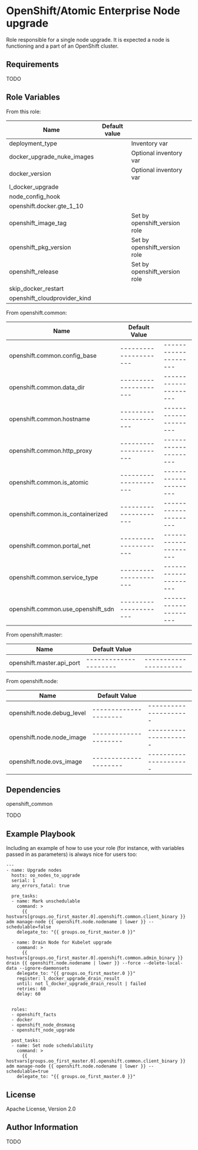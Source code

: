 OpenShift/Atomic Enterprise Node upgrade
=========

Role responsible for a single node upgrade.
It is expected a node is functioning and a part of an OpenShift cluster.

Requirements
------------

TODO

Role Variables
--------------
From this role:

| Name                           | Default value         |                                                        |
|--------------------------------|-----------------------|--------------------------------------------------------|
| deployment_type                |                       | Inventory var                                          |
| docker_upgrade_nuke_images     |                       | Optional inventory var                                 |
| docker_version                 |                       | Optional inventory var                                 |
| l_docker_upgrade               |                       |                                                        |
| node_config_hook               |                       |                                                        |
| openshift.docker.gte_1_10      |                       |                                                        |
| openshift_image_tag            |                       | Set by openshift_version role                          |
| openshift_pkg_version          |                       | Set by openshift_version role                          |
| openshift_release              |                       | Set by openshift_version role                          |
| skip_docker_restart            |                       |                                                        |
| openshift_cloudprovider_kind   |                       |                                                        |

From openshift.common:

| Name                               |  Default Value      |                     |
|------------------------------------|---------------------|---------------------|
| openshift.common.config_base       |---------------------|---------------------|
| openshift.common.data_dir          |---------------------|---------------------|
| openshift.common.hostname          |---------------------|---------------------|
| openshift.common.http_proxy        |---------------------|---------------------|
| openshift.common.is_atomic         |---------------------|---------------------|
| openshift.common.is_containerized  |---------------------|---------------------|
| openshift.common.portal_net        |---------------------|---------------------|
| openshift.common.service_type      |---------------------|---------------------|
| openshift.common.use_openshift_sdn |---------------------|---------------------|

From openshift.master:

| Name                               |  Default Value      |                     |
|------------------------------------|---------------------|---------------------|
| openshift.master.api_port          |---------------------|---------------------|

From openshift.node:

| Name                               |  Default Value      |                     |
|------------------------------------|---------------------|---------------------|
| openshift.node.debug_level         |---------------------|---------------------|
| openshift.node.node_image          |---------------------|---------------------|
| openshift.node.ovs_image           |---------------------|---------------------|


Dependencies
------------
openshift_common

TODO

Example Playbook
----------------

Including an example of how to use your role (for instance, with variables passed in as parameters) is always nice for users too:

```
---
- name: Upgrade nodes
  hosts: oo_nodes_to_upgrade
  serial: 1
  any_errors_fatal: true

  pre_tasks:
  - name: Mark unschedulable
    command: >
      {{ hostvars[groups.oo_first_master.0].openshift.common.client_binary }} adm manage-node {{ openshift.node.nodename | lower }} --schedulable=false
    delegate_to: "{{ groups.oo_first_master.0 }}"

  - name: Drain Node for Kubelet upgrade
    command: >
      {{ hostvars[groups.oo_first_master.0].openshift.common.admin_binary }} drain {{ openshift.node.nodename | lower }} --force --delete-local-data --ignore-daemonsets
    delegate_to: "{{ groups.oo_first_master.0 }}"
    register: l_docker_upgrade_drain_result
    until: not l_docker_upgrade_drain_result | failed
    retries: 60
    delay: 60


  roles:
  - openshift_facts
  - docker
  - openshift_node_dnsmasq
  - openshift_node_upgrade

  post_tasks:
  - name: Set node schedulability
    command: >
      {{ hostvars[groups.oo_first_master.0].openshift.common.client_binary }} adm manage-node {{ openshift.node.nodename | lower }} --schedulable=true
    delegate_to: "{{ groups.oo_first_master.0 }}"
```

License
-------

Apache License, Version 2.0

Author Information
------------------

TODO
